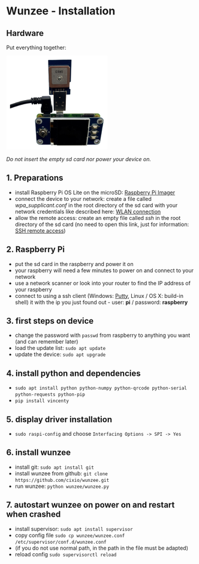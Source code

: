 Wunzee - Installation
============


## Hardware
Put everything together:

![Wunzee Hardware](images/hardware.png)

*Do not insert the empty sd card nor power your device on.*


## 1. Preparations 
- install Raspberry Pi OS Lite on the microSD: [Raspberry Pi Imager](https://www.raspberrypi.org/blog/raspberry-pi-imager-imaging-utility)
- connect the device to your network: create a file called *wpa_supplicant.conf* in the root directory of the sd card with your network credentials like described here: [WLAN connection](https://www.raspberrypi.org/documentation/configuration/wireless/headless.md)
- allow the remote access: create an empty file called *ssh* in the root directory of the sd card (no need to open this link, just for information: [SSH remote access](https://www.raspberrypi.org/documentation/remote-access/ssh/README.md))

## 2. Raspberry Pi
- put the sd card in the raspberry and power it on
- your raspberry will need a few minutes to power on and connect to your network
- use a network scanner or look into your router to find the IP address of your raspberry
- connect to using a ssh client (Windows: [Putty](https://www.chiark.greenend.org.uk/~sgtatham/putty/latest.html), Linux / OS X: build-in shell) it with the ip you just found out - user: **pi** / password: **raspberry**

## 3. first steps on device
- change the password with `passwd` from raspberry to anything you want (and can remember later)
- load the update list: `sudo apt update`
- update the device: `sudo apt upgrade`

## 4. install python and dependencies
- `sudo apt install python python-numpy python-qrcode python-serial python-requests python-pip`
- `pip install vincenty`

## 5. display driver installation
- `sudo raspi-config` and choose `Interfacing Options -> SPI -> Yes`


## 6. install wunzee
- install git: `sudo apt install git`
- install wunzee from github: `git clone https://github.com/cixio/wunzee.git`
- run wunzee: `python wunzee/wunzee.py`


## 7. autostart wunzee on power on and restart when crashed
- install supervisor: `sudo apt install supervisor`
- copy config file `sudo cp wunzee/wunzee.conf /etc/supervisor/conf.d/wunzee.conf`
- (if you do not use normal path, in the path in the file must be adapted)
- reload config `sudo supervisorctl reload`
